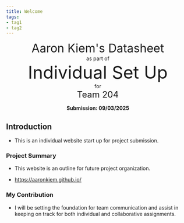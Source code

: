```yaml
---
title: Welcome
tags:
- tag1
- tag2
---
```

<center>
<font size= "6">Aaron Kiem's Datasheet</font><br>
as part of<br>
<font size= "8"> Individual Set Up</font><br>
for<br>
<font size= "5"> Team 204 </font><br>

**Submission: 09/03/2025**
</center>

## Introduction

* This is an individual website start up for project submission.

### Project Summary

* This website is an outline for future project organization.

- https://aaronkiem.github.io/

### My Contribution

* I will be setting the foundation for team communication and assist in keeping on track for both individual and collaborative assignments.
